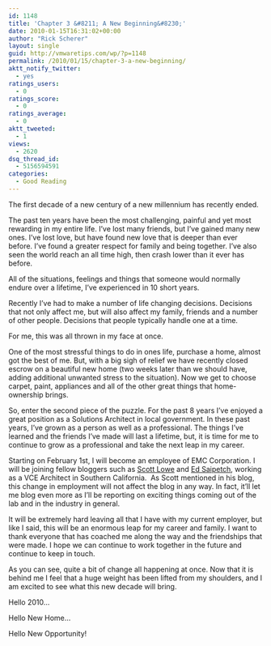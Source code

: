 ```yaml
---
id: 1148
title: 'Chapter 3 &#8211; A New Beginning&#8230;'
date: 2010-01-15T16:31:02+00:00
author: "Rick Scherer"
layout: single
guid: http://vmwaretips.com/wp/?p=1148
permalink: /2010/01/15/chapter-3-a-new-beginning/
aktt_notify_twitter:
  - yes
ratings_users:
  - 0
ratings_score:
  - 0
ratings_average:
  - 0
aktt_tweeted:
  - 1
views:
  - 2620
dsq_thread_id:
  - 5156594591
categories:
  - Good Reading
---
```

The first decade of a new century of a new millennium has recently ended.

The past ten years have been the most challenging, painful and yet most rewarding in my entire life. I&#8217;ve lost many friends, but I&#8217;ve gained many new ones. I&#8217;ve lost love, but have found new love that is deeper than ever before. I&#8217;ve found a greater respect for family and being together. I&#8217;ve also seen the world reach an all time high, then crash lower than it ever has before.

All of the situations, feelings and things that someone would normally endure over a lifetime, I&#8217;ve experienced in 10 short years.

Recently I&#8217;ve had to make a number of life changing decisions. Decisions that not only affect me, but will also affect my family, friends and a number of other people. Decisions that people typically handle one at a time.

For me, this was all thrown in my face at once.

One of the most stressful things to do in ones life, purchase a home, almost got the best of me. But, with a big sigh of relief we have recently closed escrow on a beautiful new home (two weeks later than we should have, adding additional unwanted stress to the situation). Now we get to choose carpet, paint, appliances and all of the other great things that home-ownership brings.

So, enter the second piece of the puzzle. For the past 8 years I&#8217;ve enjoyed a great position as a Solutions Architect in local government. In these past years, I&#8217;ve grown as a person as well as a professional. The things I&#8217;ve learned and the friends I&#8217;ve made will last a lifetime, but, it is time for me to continue to grow as a professional and take the next leap in my career.

Starting on February 1st, I will become an employee of EMC Corporation. I will be joining fellow bloggers such as <a href="http://blog.scottlowe.org" target="_blank">Scott Lowe</a> and <a href="http://breathingdata.com/" target="_blank">Ed Saipetch</a>, working as a VCE Architect in Southern California.  As Scott mentioned in his blog, this change in employment will not affect the blog in any way. In fact, it&#8217;ll let me blog even more as I&#8217;ll be reporting on exciting things coming out of the lab and in the industry in general.

It will be extremely hard leaving all that I have with my current employer, but like I said, this will be an enormous leap for my career and family. I want to thank everyone that has coached me along the way and the friendships that were made. I hope we can continue to work together in the future and continue to keep in touch.

As you can see, quite a bit of change all happening at once. Now that it is behind me I feel that a huge weight has been lifted from my shoulders, and I am excited to see what this new decade will bring.

Hello 2010&#8230;
  
Hello New Home&#8230;
  
Hello New Opportunity!